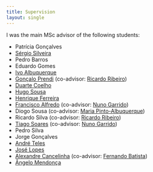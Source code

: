 ```yaml
---
title: Supervision
layout: single
---
```


I was the main MSc advisor of the following students:

- Patrícia Gonçalves
- [Sérgio Silveira](https://www.linkedin.com/in/sergio-silveira-4a66b796/)
- Pedro Barros
- Eduardo Gomes
- [Ivo Albuquerque](https://www.linkedin.com/in/ivo-albuquerque-a00bb778)
- [Gonçalo Prendi](https://www.linkedin.com/in/goncaloprendi) (co-advisor: [Ricardo Ribeiro](https://ciencia.iscte-iul.pt/authors/ricardo-daniel-santos-faro-marques-ribeiro))
- [Duarte Coelho](https://www.linkedin.com/in/duarte-coelho-224667ba)
- [Hugo Sousa](https://www.linkedin.com/in/hugo-sousa-43456928/)
- [Henrique Ferreira](https://www.linkedin.com/in/henrique-ferreira-b335047a/)
- [Francisco Alfredo](https://www.linkedin.com/in/francisco-alfredo/) (co-advisor: [Nuno Garrido](https://ciencia.iscte-iul.pt/authors/nuno-miguel-de-figueiredo-garrido/cv))
- Diogo Sousa (co-advisor: [Maria Pinto-Albuquerque](https://ciencia.iscte-iul.pt/authors/maria-cabral-diogo-pinto-albuquerque))
- Ricardo Silva (co-advisor: [Ricardo Ribeiro](https://www.hlt.inesc-id.pt/~rdmr/))
- [Tiago Soares](https://www.linkedin.com/in/tiagofmartinho/) (co-advisor: [Nuno Garrido](https://ciencia.iscte-iul.pt/authors/nuno-miguel-de-figueiredo-garrido))
- Pedro Silva
- Jorge Gonçalves
- [André Teles](https://www.linkedin.com/in/andré-teles-4b3973270/)
- [José Lopes](https://www.linkedin.com/in/jose-fau-lopes/)
- [Alexandre Cancelinha](https://www.linkedin.com/in/alexandre-cancelinha-9849081a3/) (co-advisor: [Fernando Batista](https://ciencia.iscte-iul.pt/authors/fernando-batista))
- [Ângelo Mendonça](https://www.linkedin.com/in/ângelo-miguel-de-lima-mendonça-1b657b1b9/)